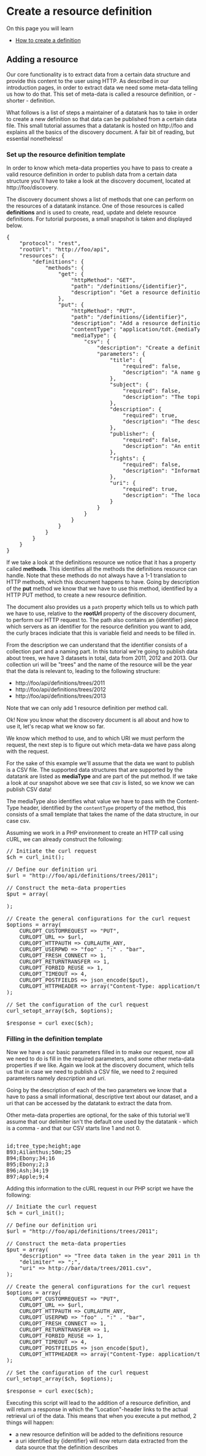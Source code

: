 # Create a resource definition

On this page you will learn

* [How to create a definition](#publish)

<a id='publish' class='anchor'></a>
## Adding a resource

Our core functionality is to extract data from a certain data structure and provide this content to the user using HTTP. As described in our introduction pages, in order to extract data we need some meta-data telling us how to do that. This set of meta-data is called a resource definition, or - shorter - definition.

What follows is a list of steps a maintainer of a datatank has to take in order to create a new definition so that data can be published from a certain data file. This small tutorial assumes that a datatank is hosted on http://foo and explains all the basics of the discovery document. A fair bit of reading, but essential nonetheless!

### Set up the resource definition template

In order to know which meta-data properties you have to pass to create a valid resource definition in order to publish data from a certain data structure you'll have to take a look at the discovery document, located at http://foo/discovery.

The discovery document shows a list of methods that one can perform on the resources of a datatank instance. One of those resources is called <b>definitions</b> and is used to create, read, update and delete resource definitions. For tutorial purposes, a small snapshot is taken and displayed below.

<pre class="prettyprint pre-scrollable linenums">
{
    "protocol": "rest",
    "rootUrl": "http://foo/api",
    "resources": {
        "definitions": {
            "methods": {
                "get": {
                    "httpMethod": "GET",
                    "path": "/definitions/{identifier}",
                    "description": "Get a resource definition identified by the {identifier} value, or retrieve a list of the current definitions by leaving {identifier} empty."
                },
                "put": {
                    "httpMethod": "PUT",
                    "path": "/definitions/{identifier}",
                    "description": "Add a resource definition identified by the {identifier} value, and of the type identified by the content type header value {mediaType}. The {identifier} consists of 1 or more collection identifiers, followed by a final resource name. (e.g. world/demography/2013/seniors)",
                    "contentType": "application/tdt.{mediaType}",
                    "mediaType": {
                        "csv": {
                            "description": "Create a definition that allows for publication of data inside a Csv datastructure.",
                            "parameters": {
                                "title": {
                                    "required": false,
                                    "description": "A name given to the resource."
                                },
                                "subject": {
                                    "required": false,
                                    "description": "The topic of the resource."
                                },
                                "description": {
                                    "required": true,
                                    "description": "The descriptive or informational string that provides some context for you published dataset."
                                },
                                "publisher": {
                                    "required": false,
                                    "description": "An entity responsible for making the resource available."
                                },
                                "rights": {
                                    "required": false,
                                    "description": "Information about rights held in and over the resource."
                                },
                                "uri": {
                                    "required": true,
                                    "description": "The location of the CSV file, either a URL or a local file location."
                                }
                            }
                        }
                    }
                }
            }
        }
    }
}
</pre>

If we take a look at the definitions resource we notice that it has a property called <b>methods</b>. This identifies all the methods the definitions resource can handle.
Note that these methods do not always have a 1-1 translation to HTTP methods, which this document happens to have. Going by description of the  <b>put</b> method we know that we have to use this method, identified by a HTTP PUT method, to create a new resource definition.

The document also provides us a `path` property which tells us to which path we have to use, relative to the <b>rootUrl</b> property of the discovery document, to perform our HTTP request to. The path also contains an {identifier} piece which servers as an identifier for the resource definition you want to add, the curly braces indiciate that this is variable field and needs to be filled in.

From the description we can understand that the identifier consists of a collection part and a naming part. In this tutorial we're going to publish data about trees, we have 3 datasets in total, data from 2011, 2012 and 2013. Our collection uri will be "trees" and the name of the resource will be the year that the data is relevant to, leading to the following structure:

* http://foo/api/definitions/trees/2011
* http://foo/api/definitions/trees/2012
* http://foo/api/definitions/trees/2013

Note that we can only add 1 resource definition per method call.

Ok! Now you know what the discovery document is all about and how to use it, let's recap what we know so far.

We know which method to use, and to which URI we must perform the request, the next step is to figure out which meta-data we have pass along with the request.

For the sake of this example we'll assume that the data we want to publish is a CSV file. The supported data structures that are supported by the datatank are listed as <b>mediaType</b> and are part of the put method. If we take a look at our snapshot above we see that <em>csv</em> is listed, so we know we can publish CSV data!

The mediaType also identifies what value we have to pass with the Content-Type header, identified by the `contentType` property of the method, this consists of a small template that takes the name of the data structure, in our case csv.

Assuming we work in a PHP environment to create an HTTP call using cURL, we can already construct the following:

<pre class="prettyprint linenums">
// Initiate the curl request
$ch = curl_init();

// Define our definition uri
$url = "http://foo/api/definitions/trees/2011";

// Construct the meta-data properties
$put = array(

);

// Create the general configurations for the curl request
$options = array(
    CURLOPT_CUSTOMREQUEST => "PUT",
    CURLOPT_URL => $url,
    CURLOPT_HTTPAUTH => CURLAUTH_ANY,
    CURLOPT_USERPWD => "foo" . ":" . "bar",
    CURLOPT_FRESH_CONNECT => 1,
    CURLOPT_RETURNTRANSFER => 1,
    CURLOPT_FORBID_REUSE => 1,
    CURLOPT_TIMEOUT => 4,
    CURLOPT_POSTFIELDS => json_encode($put),
    CURLOPT_HTTPHEADER => array("Content-Type: application/tdt.csv"),
);

// Set the configuration of the curl request
curl_setopt_array($ch, $options);

$response = curl_exec($ch);
</pre>

### Filling in the definition template

Now we have a our basic parameters filled in to make our request, now all we need to do is fill in the required parameters, and some other meta-data properties if we like.
Again we look at the discovery document, which tells us that in case we need to publish a CSV file, we need to 2 required parameters namely <em>description</em> and <em>uri</em>.

Going by the description of each of the two parameters we know that a have to pass a small informational, descriptive text about our dataset, and a uri that can be accessed by the datatank to extract the data from.

Other meta-data properties are optional, for the sake of this tutorial we'll assume that our delimiter isn't the default one used by the datatank - which is a comma - and that our CSV starts line 1 and not 0.

<pre class="prettyprint linenums">

id;tree_type;height;age
B93;Ailanthus;50m;25
B94;Ebony;34;16
B95;Ebony;2;3
B96;Ash;34;19
B97;Apple;9;4
</pre>

Adding this information to the cURL request in our PHP script we have the following:

<pre class="prettyprint linenums">
// Initiate the curl request
$ch = curl_init();

// Define our definition uri
$url = "http://foo/api/definitions/trees/2011";

// Construct the meta-data properties
$put = array(
    "description" => "Tree data taken in the year 2011 in the foo forest.",
    "delimiter" => ";",
    "uri" => http://bar/data/trees/2011.csv",
);

// Create the general configurations for the curl request
$options = array(
    CURLOPT_CUSTOMREQUEST => "PUT",
    CURLOPT_URL => $url,
    CURLOPT_HTTPAUTH => CURLAUTH_ANY,
    CURLOPT_USERPWD => "foo" . ":" . "bar",
    CURLOPT_FRESH_CONNECT => 1,
    CURLOPT_RETURNTRANSFER => 1,
    CURLOPT_FORBID_REUSE => 1,
    CURLOPT_TIMEOUT => 4,
    CURLOPT_POSTFIELDS => json_encode($put),
    CURLOPT_HTTPHEADER => array("Content-Type: application/tdt.csv"),
);

// Set the configuration of the curl request
curl_setopt_array($ch, $options);

$response = curl_exec($ch);
</pre>

Executing this script will lead to the addition of a resource definition, and will return a response in which the "Location"-header links to the actual retrieval uri of the data. This means that when you execute a put method, 2 things will happen:

* a new resource definition will be added to the definitions resource
* a uri identified by {identifier} will now return data extracted from the data source that the definition describes
